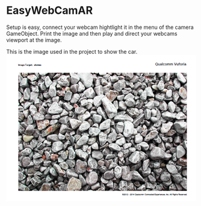 EasyWebCamAR
============

Setup is easy, connect your webcam hightlight it in the menu of the camera GameObject.
Print the image and then play and direct your webcams viewport at the image.


This is the image used in the project to show the car.
<img src="https://raw.githubusercontent.com/IAmTipsy/EasyWebCamAR/master/Sten.png">

